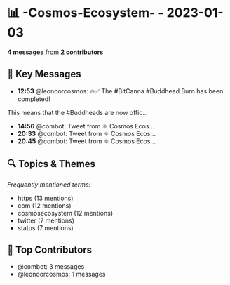 # 📊 -Cosmos-Ecosystem- - 2023-01-03
**4 messages** from **2 contributors**

## 💬 Key Messages
- **12:53** @leonoorcosmos: 🔥✅ The #BitCanna #Buddhead Burn has been completed!

This means that the #Buddheads are now offic...
- **14:56** @combot: [‌‌‌‌‎⁠](https://twitter.com/CosmosEcosystem/status/1610288895987699712)Tweet from ⚛️ Cosmos Ecos...
- **20:33** @combot: [‌‌‌‌‎⁠](https://twitter.com/CosmosEcosystem/status/1610373672547586049)Tweet from ⚛️ Cosmos Ecos...
- **20:45** @combot: [‌‌‌‌‎⁠](https://twitter.com/CosmosEcosystem/status/1610376901448634372)Tweet from ⚛️ Cosmos Ecos...

## 🔍 Topics & Themes
*Frequently mentioned terms:*
- https (13 mentions)
- com (12 mentions)
- cosmosecosystem (12 mentions)
- twitter (7 mentions)
- status (7 mentions)

## 👥 Top Contributors
- @combot: 3 messages
- @leonoorcosmos: 1 messages